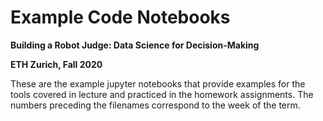 # Example Code Notebooks
**Building a Robot Judge: Data Science for Decision-Making**

**ETH Zurich, Fall 2020**

These are the example jupyter notebooks that provide examples for the tools covered in lecture and practiced in the homework assignments. The numbers preceding the filenames correspond to the week of the term.
